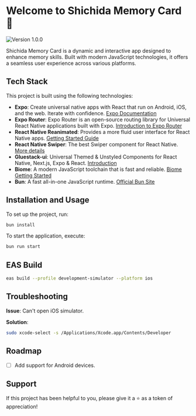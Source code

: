 # Welcome to Shichida Memory Card 👋

![Version 1.0.0](https://img.shields.io/badge/version-1.0.0-blue.svg?cacheSeconds=2592000)

Shichida Memory Card is a dynamic and interactive app designed to enhance memory skills. Built with modern JavaScript technologies, it offers a seamless user experience across various platforms.

## Tech Stack

This project is built using the following technologies:

- **Expo**: Create universal native apps with React that run on Android, iOS, and the web. Iterate with confidence. [Expo Documentation](https://docs.expo.dev/guides/overview/)
- **Expo Router**: Expo Router is an open-source routing library for Universal React Native applications built with Expo. [Introduction to Expo Router](https://docs.expo.dev/router/introduction/)
- **React Native Reanimated**: Provides a more fluid user interface for React Native apps. [Getting Started Guide](https://docs.swmansion.com/react-native-reanimated/docs/fundamentals/getting-started/)
- **React Native Swiper**: The best Swiper component for React Native. [More details](https://github.com/leecade/react-native-swiper)
- **Gluestack-ui**: Universal Themed & Unstyled Components for React Native, Next.js, Expo & React. [Introduction](https://gluestack.io/ui/docs/overview/introduction)
- **Biome**: A modern JavaScript toolchain that is fast and reliable. [Biome Getting Started](https://biomejs.dev/guides/getting-started/)
- **Bun**: A fast all-in-one JavaScript runtime. [Official Bun Site](https://bun.sh/)

## Installation and Usage

To set up the project, run:

```sh
bun install
```

To start the application, execute:

```sh
bun run start
```

## EAS Build

```sh
eas build --profile development-simulator --platform ios
```

## Troubleshooting

**Issue**: Can't open iOS simulator.

**Solution**:

```sh
sudo xcode-select -s /Applications/Xcode.app/Contents/Developer
```

## Roadmap

- [ ] Add support for Android devices.

## Support

If this project has been helpful to you, please give it a ⭐ as a token of appreciation!
